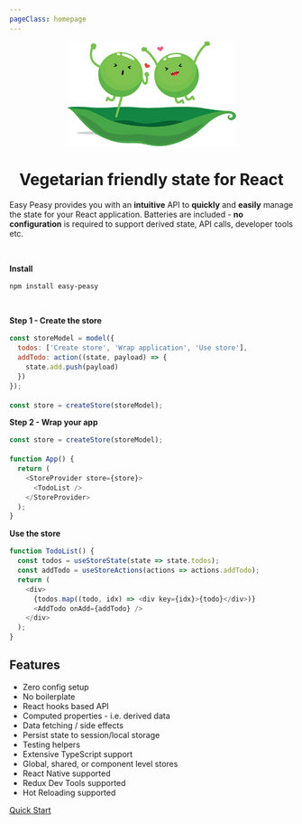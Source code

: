 ```yaml
---
pageClass: homepage
---
```


<p align="center">
  <img src="./assets/happy-peas.png" width="300" />
</p>
<h1 class="title" align="center">Vegetarian friendly state for React</h1>

Easy Peasy provides you with an <strong>intuitive</strong> API to <strong>quickly</strong> and <strong>easily</strong> manage the state for your React application. Batteries are included - <strong>no configuration</strong> is required to support derived state, API calls, developer tools etc.

<p>&nbsp;</p>

**Install**

```bash
npm install easy-peasy
```

<p>&nbsp;</p>

**Step 1 - Create the store**

```javascript
const storeModel = model({
  todos: ['Create store', 'Wrap application', 'Use store'],
  addTodo: action((state, payload) => {
    state.add.push(payload)
  })
});

const store = createStore(storeModel);
```

**Step 2 - Wrap your app**

```javascript
const store = createStore(storeModel);

function App() {
  return (
    <StoreProvider store={store}>
      <TodoList />
    </StoreProvider>
  );
}
```

**Use the store**

```javascript
function TodoList() {
  const todos = useStoreState(state => state.todos);
  const addTodo = useStoreActions(actions => actions.addTodo);
  return (
    <div>
      {todos.map((todo, idx) => <div key={idx}>{todo}</div>)}
      <AddTodo onAdd={addTodo} />
    </div>
  );
}
```

## Features

  - Zero config setup
  - No boilerplate
  - React hooks based API
  - Computed properties - i.e. derived data
  - Data fetching / side effects
  - Persist state to session/local storage
  - Testing helpers
  - Extensive TypeScript support
  - Global, shared, or component level stores
  - React Native supported
  - Redux Dev Tools supported
  - Hot Reloading supported

<p class="action">
  <a href="/docs/quick-start.html" class="action-button">Quick Start</a>
</p>
